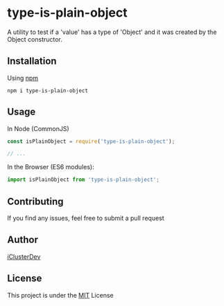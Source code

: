# type-is-plain-object

A utility to test if a 'value' has a type of 'Object' and it was created by the Object constructor.

## Installation

Using [npm](https://www.npmjs.com/package/type-is-plain-object)

```console
npm i type-is-plain-object
```

## Usage

In Node (CommonJS)

```js
const isPlainObject = require('type-is-plain-object');

// ...
```

In the Browser (ES6 modules):

```js
import isPlainObject from 'type-is-plain-object';
```

## Contributing

If you find any issues, feel free to submit a pull request

## Author

[iClusterDev](https://github.com/iClusterDev)

## License

This project is under the [MIT](LICENSE) License
